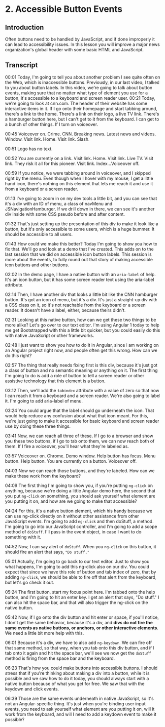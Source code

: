 # 2. Accessible Button Events

## Introduction
Often buttons need to be handled by JavaScript, and if done improperly it can lead to accessibility issues. In this lesson you will improve a major news organization's global header with some basic HTML and JavaScript.

## Transcript
00:01 Today, I'm going to tell you about another problem I see quite often on the Web, which is inaccessible buttons. Previously, in our last video, I talked to you about button labels. In this video, we're going to talk about button events, making sure that no matter what type of element you use for a button, it's accessible to a keyboard and screen reader user.
00:21 Today, we're going to look at cnn.com. The header of their website has some interactive items in it. If I go onto their homepage and start tabbing around, there's a link to the home. There's a link on their logo, a live TV link. There's a hamburger button here, but I can't get to it from the keyboard. I can get to a bunch of other things. If I turn on voiceover.

00:45 Voiceover on. Crime. CNN. Breaking news. Latest news and videos. Window. Visit link. Home. Visit link. Slash.

00:51 Logo has no text.

00:52 You are currently on a link. Visit link. Home. Visit link. Live TV. Visit link. They risk it all for this pioneer. Visit link. Index...Voiceover off.

00:59 If you notice, we were tabbing around in voiceover, and I skipped right by the menu. Even though when I hover with my mouse, I get a little hand icon, there's nothing on this element that lets me reach it and use it from a keyboard or a screen reader.

01:13 I've going to zoom in on my dev tools a little bit, and you can see that it's a div with an ID of menu, a class of navMenu and JSNavigationHamburger. If we drill down in there, we can see it's another div inside with some CSS pseudo before and after content.

01:32 That's just setting up the presentation of this div to make it look like a button, but it's only accessible to some users, which is a huge bummer. It should be accessible to all users.

01:43 How could we make this better? Today I'm going to show you how to fix that. We'll go and look at a demo that I've created. This adds on to the last session that we did on accessible icon button labels. This session is more about the events, to fully round out that story of making accessible icon buttons and other buttons.

02:02 In the demo page, I have a native button with an `aria-label` of help. It's an icon button, but it has some screen reader text using the aria-label attribute.

02:14 Then, I have another div that looks a little bit like the CNN hamburger button. It's got an icon of menu, but it's a div. It's just a straight-up div with a CSS class on it, so it's not reachable from the keyboard or a screen reader. It doesn't have a label, either, because theirs didn't.

02:31 Looking at this native button, how can we get these two things to be more alike? Let's go over to our text editor. I'm using Angular 1 today to help me get Bootstrapped with this a little bit quicker, but you could easily do this with native JavaScript or other frameworks.

02:48 I just want to show you how to do it in Angular, since I am working on an Angular project right now, and people often get this wrong. How can we do this right?

02:57 The thing that really needs fixing first is this div, because it's just got a class of button and no semantic meaning or anything on it. The first thing I'm going to do is add a role of button to tell a screen reader or other assistive technology that this element is a button.

03:12 Then, we'll add the `tabindex` attribute with a value of zero so that now I can reach it from a keyboard and a screen reader. We're also going to label it. I'm going to add aria-label of menu.

03:24 You could argue that the label should go underneath the icon. That would help reduce any confusion about what that icon meant. For this, we're just going to make it accessible for basic keyboard and screen reader use by doing these three things.

03:41 Now, we can reach all three of these. If I go to a browser and show you these two buttons, if I go to tab onto them, we can now reach both of them. If I fire a voiceover, you'll hear what they're labeled as.

03:57 Voiceover on. Chrome. Demo window. Help button has focus. Menu button. Help button. You are currently on a button. Voiceover off.

04:03 Now we can reach those buttons, and they're labeled. How can we make these work from the keyboard?

04:09 The first thing I'm going to show you, if you're putting `ng-click` on anything, because we're doing a little Angular demo here, the second that you put `ng-click` on something, you should ask yourself what element are you putting it on, and how are we going to make that accessible?

04:24 For this, it's a native button element, which his handy because we can use ng-click directly on it without other assistance from other JavaScript events. I'm going to add `ng-click` and then doStuff, a method. I'm going to go into our JavaScript controller, and I'm going to add a scope method of `doStuff`. I'll pass in the event object, in case I want to do something with it.

04:52 Now, I can say alert of `doStuff`. When you `ng-click` on this button, it should fire an alert that says, `"Do stuff."`

05:01 Actually, I'm going to go back to our text editor. Just to show you what happens, I'm going to add this ng-click also on our div. You could expect that since we have this role of button and tab index of zero, that by adding `ng-click`, we should be able to fire off that alert from the keyboard, but let's go check it out.

05:24 The first button, start my focus point here. I'm tabbed onto the help button, and I'm going to hit an enter key. I get an alert that says, "Do stuff." I can also hit the space bar, and that will also trigger the ng-click on the native button.

05:42 Now, if I go onto the div button and hit enter or space, if you'll notice, I don't get the same behavior, because it's a div, and **divs do not fire the same events as native buttons, or anchors, or other interactive elements.** We need a little bit more help with this.

06:01 Because it's a div, we have to also add `ng-keydown`. We can fire off that same method, so that way, when you tab onto this div button, and if I tab onto it again and hit the space bar, we'll see we now get the `doStuff` method is firing from the space bar and the keyboard.

06:23 That's how you could make buttons into accessible buttons. I should stress that if you're thinking about making a div into a button, while it is possible and we saw how to do it today, you should always start with a native button because of what you get for free. We saw that with the keydown and click events.

06:39 Those are the same events underneath in native JavaScript, so it's not an Angular-specific thing. It's just when you're binding user input events, you need to ask yourself what element are you putting it on, will it work from the keyboard, and will I need to add a keydown event to make it possible?
